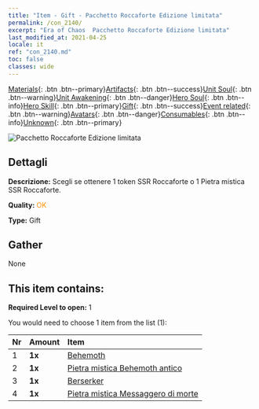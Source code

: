 ```yaml
---
title: "Item - Gift - Pacchetto Roccaforte Edizione limitata"
permalink: /con_2140/
excerpt: "Era of Chaos  Pacchetto Roccaforte Edizione limitata"
last_modified_at: 2021-04-25
locale: it
ref: "con_2140.md"
toc: false
classes: wide
---
```

 [Materials](/ItemsIT/){: .btn .btn--primary}[Artifacts](/ItemsIT/Artifacts/){: .btn .btn--success}[Unit Soul](/ItemsIT/UnitSoul/){: .btn .btn--warning}[Unit Awakening](/ItemsIT/UnitAwakening/){: .btn .btn--danger}[Hero Soul](/ItemsIT/HeroSoul/){: .btn .btn--info}[Hero Skill](/ItemsIT/HeroSkill/){: .btn .btn--primary}[Gift](/ItemsIT/Gift/){: .btn .btn--success}[Event related](/ItemsIT/Events/){: .btn .btn--warning}[Avatars](/ItemsIT/Avatars/){: .btn .btn--danger}[Consumables](/ItemsIT/Consumables/){: .btn .btn--info}[Unknown](/ItemsIT/Unknown/){: .btn .btn--primary}

 ![Pacchetto Roccaforte Edizione limitata](/images/t/i_994004.png)

## Dettagli
 **Descrizione:** Scegli se ottenere 1 token SSR Roccaforte o 1 Pietra mistica SSR Roccaforte.

 **Quality:** <span style="color: #FF8C00">OK</span>

 **Type:** Gift

## Gather

  None

## This item contains:

 **Required Level to open:** 1

 You would need to choose 1 item from the list (1):

  | Nr | Amount |     Item    |
  |:---|:-------|:------------|
  | 1 |  **1x** | [Behemoth](/ItemsIT/unt_223/) |  | 
  | 2 |  **1x** | [Pietra mistica Behemoth antico](/ItemsIT/unt_311/) |  | 
  | 3 |  **1x** | [Berserker](/ItemsIT/unt_224/) |  | 
  | 4 |  **1x** | [Pietra mistica Messaggero di morte](/ItemsIT/unt_312/) |  | 

